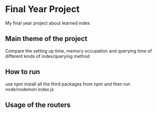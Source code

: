 # Final Year Project
My final year project about learned index
## Main theme of the project
Compare the setting up time, memory occupation and querying time of different kinds of index/querying method
## How to run
use npm install all the third packages from npm and then run node/nodemon index.js
## Usage of the routers


